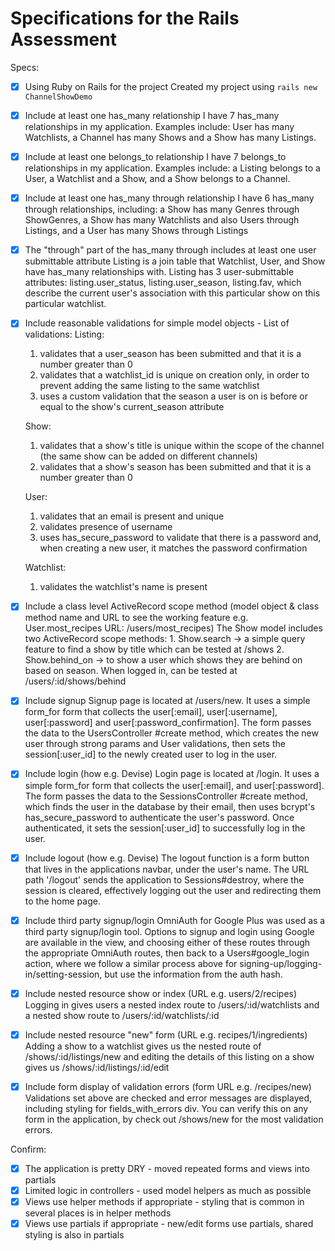 # Specifications for the Rails Assessment

Specs:
- [x] Using Ruby on Rails for the project
    Created my project using `rails new ChannelShowDemo`

- [x] Include at least one has_many relationship
    I have 7 has_many relationships in my application. Examples include: User has many Watchlists, a Channel has many Shows and a Show has many Listings.

- [x] Include at least one belongs_to relationship
    I have 7 belongs_to relationships in my application. Examples include: a Listing belongs to a User, a Watchlist and a Show, and a Show belongs to a Channel.

- [x] Include at least one has_many through relationship
    I have 6 has_many through relationships, including: a Show has many Genres through ShowGenres, a Show has many Watchlists and also Users through Listings, and a User has many Shows through Listings

- [X] The "through" part of the has_many through includes at least one user submittable attribute
    Listing is a join table that Watchlist, User, and Show have has_many relationships with. Listing has 3 user-submittable attributes: listing.user_status, listing.user_season, listing.fav, which describe the current user's association with this particular show on this particular watchlist.

- [X] Include reasonable validations for simple model objects - List of validations:
   Listing:
   1. validates that a user_season has been submitted and that it is a number greater than 0
   2. validates that a watchlist_id is unique on creation only, in order to prevent adding the same listing to the same watchlist
   3. uses a custom validation that the season a user is on is before or equal to the show's current_season attribute

   Show:
   1. validates that a show's title is unique within the scope of the channel (the same show can be added on different channels)
   2. validates that a show's season has been submitted and that it is a number greater than 0

   User:
   1. validates that an email is present and unique
   2. validates presence of username
   3. uses has_secure_password to validate that there is a password and, when creating a new user, it matches the password confirmation

   Watchlist:
   1. validates the watchlist's name is present

- [x] Include a class level ActiveRecord scope method (model object & class method name and URL to see the working feature e.g. User.most_recipes URL: /users/most_recipes)
      The Show model includes two ActiveRecord scope methods:
      1. Show.search -> a simple query feature to find a show by title which can be tested at /shows
      2. Show.behind_on -> to show a user which shows they are behind on based on season. When logged in, can be tested at /users/:id/shows/behind

- [x] Include signup
    Signup page is located at /users/new. It uses a simple form_for form that collects the user[:email], user[:username], user[:password] and user[:password_confirmation]. The form passes the data to the UsersController #create method, which creates the new user through strong params and User validations, then sets the session[:user_id] to the newly created user to log in the user.

- [x] Include login (how e.g. Devise)
    Login page is located at /login. It uses a simple form_for form that collects the user[:email], and user[:password]. The form passes the data to the SessionsController #create method, which finds the user in the database by their email, then uses bcrypt's has_secure_password to authenticate the user's password. Once authenticated, it sets the session[:user_id] to successfully log in the user.

- [x] Include logout (how e.g. Devise)
    The logout function is a form button that lives in the applications navbar, under the user's name. The URL path '/logout' sends the application to Sessions#destroy, where the session is cleared, effectively logging out the user and redirecting them to the home page.

- [x] Include third party signup/login
    OmniAuth for Google Plus was used as a third party signup/login tool. Options to signup and login using Google are available in the view, and choosing either of these routes through the appropriate OmniAuth routes, then back to a Users#google_login action, where we follow a similar process above for signing-up/logging-in/setting-session, but use the information from the auth hash.

- [x] Include nested resource show or index (URL e.g. users/2/recipes)
    Logging in gives users a nested index route to /users/:id/watchlists and a nested show route to /users/:id/watchlists/:id

- [x] Include nested resource "new" form (URL e.g. recipes/1/ingredients)
    Adding a show to a watchlist gives us the nested route of /shows/:id/listings/new and editing the details of this listing on a show gives us /shows/:id/listings/:id/edit

- [x] Include form display of validation errors (form URL e.g. /recipes/new)
    Validations set above are checked and error messages are displayed, including styling for fields_with_errors div. You can verify this on any form in the application, by check out /shows/new for the most validation errors. 

Confirm:
- [x] The application is pretty DRY - moved repeated forms and views into partials
- [x] Limited logic in controllers - used model helpers as much as possible
- [x] Views use helper methods if appropriate - styling that is common in several places is in helper methods
- [x] Views use partials if appropriate - new/edit forms use partials, shared styling is also in partials
